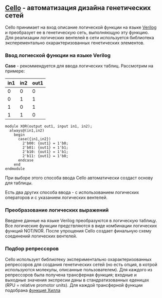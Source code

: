 ## [Cello](http://cellocad.org/index.html) - автоматизация дизайна генетических сетей

Cello принимает на вход описание логической функции на языке [Verilog](https://ru.wikipedia.org/wiki/Verilog) и преобразует ее в генетическую
сеть, выполняющую эту функцию. Для реализации логических вентелей в сети используется библиотека эксперементально охарактеризованных 
генетических элементов. 

### Ввод логиеской функции на языке Verilog

**Case** - рекоммендуется для ввода логических таблиц. Рассмотрим на примере:

in1 | in2 | out1
--- | --- | ----
0   | 0   | 0
0   | 1   | 1
1   | 0   | 1
1   | 1   | 0

```
module XOR(output out1, input in1, in2);
  always@(in1,in2)
    begin
      case({in1,in2})
        2'b00: {out1} = 1'b0;
        2'b01: {out1} = 1'b1;
        2'b10: {out1} = 1'b1;
        2'b11: {out1} = 1'b0;
      endcase
    end
endmodule
```

При выборе этого способа ввода Cello автоматически создаст основу для таблицы.

Есть два других способа ввода - с использованием логических операторов и с указанием логических вентелей.

### Преобразование логических выражений

Введене данные на языке Verilog преобразуются в логическую таблицу. Все логические функции предствляются в виде комбинации логических функций NOT/NOR. После упрощения Cello создает финальную схему соединений логических вентелей.

### Подбор репрессоров

Cello использует библиотеку экспериментально охарактеризованных репрессоров для создания генетических сетей (но есть опция, в котрой используются молекулы, описанные пользователем). Для каждого из репрессоров была получена трансферная функция; входные и выходные значения экспресии даны в стандратизованных еденицах (RPU = relative promotor units). Для каждой трансферной функции подобрана [функция Хилла](https://en.wikipedia.org/wiki/Hill_equation_(biochemistry))  
